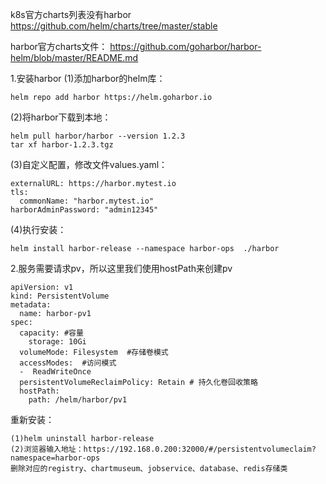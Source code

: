 k8s官方charts列表没有harbor
https://github.com/helm/charts/tree/master/stable

harbor官方charts文件：
https://github.com/goharbor/harbor-helm/blob/master/README.md

1.安装harbor
(1)添加harbor的helm库：
```
helm repo add harbor https://helm.goharbor.io
```
(2)将harbor下载到本地：
```
helm pull harbor/harbor --version 1.2.3
tar xf harbor-1.2.3.tgz
```
(3)自定义配置，修改文件values.yaml：
```
externalURL: https://harbor.mytest.io
tls:
  commonName: "harbor.mytest.io"
harborAdminPassword: "admin12345"
```
(4)执行安装：
```
helm install harbor-release --namespace harbor-ops  ./harbor
```

2.服务需要请求pv，所以这里我们使用hostPath来创建pv
```
apiVersion: v1 
kind: PersistentVolume
metadata:
  name: harbor-pv1
spec: 
  capacity: #容量
    storage: 10Gi
  volumeMode: Filesystem  #存储卷模式
  accessModes:  #访问模式
  -  ReadWriteOnce
  persistentVolumeReclaimPolicy: Retain # 持久化卷回收策略
  hostPath:
    path: /helm/harbor/pv1
```

重新安装：
```
(1)helm uninstall harbor-release
(2)浏览器输入地址：https://192.168.0.200:32000/#/persistentvolumeclaim?namespace=harbor-ops
删除对应的registry、chartmuseum、jobservice、database、redis存储类
```